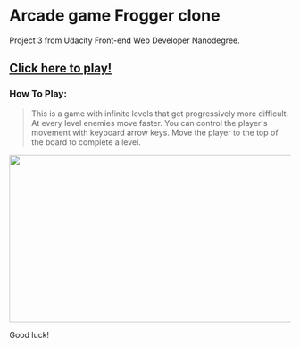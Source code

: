# Arcade game Frogger clone
Project 3 from Udacity Front-end Web Developer Nanodegree.


## [Click here to play!](https://justaszaltauskas.github.io/Arcade-game-Frogger-clone/)  


### How To Play:

> This is a game with infinite levels that get progressively more difficult.
At every level enemies move faster. You can control the player's movement with
keyboard arrow keys. Move the player to the top of the board to
complete a level.

<img src='http://gdurl.com/HlIK' width="600" height="300" />

Good luck!

